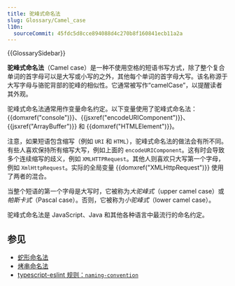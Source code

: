 ```yaml
---
title: 驼峰式命名法
slug: Glossary/Camel_case
l10n:
  sourceCommit: 45fdc5d8cce894088d4c270b8f160841ecb11a2a
---
```


{{GlossarySidebar}}

**驼峰式命名法**（Camel case）是一种不使用空格的短语书写方式，除了整个复合单词的首字母可以是大写或小写的之外，其他每个单词的首字母大写。该名称源于大写字母与骆驼背部的驼峰的相似性。它通常被写作“camelCase”，以提醒读者其外观。

驼峰式命名法通常用作变量命名约定。以下变量使用了驼峰式命名法：{{domxref("console")}}、{{jsxref("encodeURIComponent")}}、{{jsxref("ArrayBuffer")}} 和 {{domxref("HTMLElement")}}。

注意，如果短语包含缩写（例如 `URI` 和 `HTML`），驼峰式命名法的做法会有所不同。有些人喜欢保持所有缩写大写，例如上面的 `encodeURIComponent`。这有时会导致多个连续缩写的歧义，例如 `XMLHTTPRequest`。其他人则喜欢只大写第一个字母，例如 `XmlHttpRequest`。实际的全局变量 {{domxref("XMLHttpRequest")}} 使用了两者的混合。

当整个短语的第一个字母是大写时，它被称为*大驼峰式*（upper camel case）或*帕斯卡式*（Pascal case）。否则，它被称为*小驼峰式*（lower camel case）。

驼峰式命名法是 JavaScript、Java 和其他各种语言中最流行的命名约定。

## 参见

- [蛇形命名法](/zh-CN/docs/Glossary/Snake_case)
- [烤串命名法](/zh-CN/docs/Glossary/Kebab_case)
- [typescript-eslint 规则：`naming-convention`](https://typescript-eslint.io/rules/naming-convention/)
